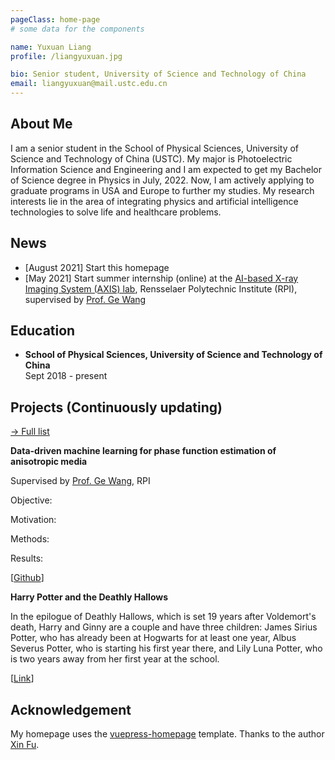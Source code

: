 ```yaml
---
pageClass: home-page
# some data for the components

name: Yuxuan Liang
profile: /liangyuxuan.jpg

bio: Senior student, University of Science and Technology of China
email: liangyuxuan@mail.ustc.edu.cn
---
```


<ProfileSection :frontmatter="$page.frontmatter" />

## About Me

I am a senior student in the School of Physical Sciences, University of Science and Technology of China (USTC). My major is Photoelectric Information Science and Engineering and I am expected to get my Bachelor of Science degree in Physics in July, 2022. Now, I am actively applying to graduate programs in USA and Europe to further my studies. My research interests lie in the area of integrating physics and artificial intelligence technologies to solve life and healthcare problems.

## News

- [August 2021] Start this homepage
- [May 2021] Start summer internship (online) at the [AI-based X-ray Imaging System (AXIS) lab](https://wang-axis.github.io/), Rensselaer Polytechnic Institute (RPI), supervised by [Prof. Ge Wang](https://biotech.rpi.edu/centers/bic/people/faculty/ge-wang)

## Education

- **School of Physical Sciences, University of Science and Technology of China** <br/> 
Sept 2018 - present

## Projects (Continuously updating)

[→ Full list](/projects/)

<ProjectCard image="/projects/phase.jpg" hideBorder=true>

  **Data-driven machine learning for phase function estimation of anisotropic media**

  Supervised by [Prof. Ge Wang](https://biotech.rpi.edu/centers/bic/people/faculty/ge-wang), RPI
  
  Objective:

  Motivation:

  Methods:

  Results:
  
  [[Github](https://github.com/liangyuxuan1/phasefunction)]

</ProjectCard>

<ProjectCard hideBorder=true>

  **Harry Potter and the Deathly Hallows**
  
  In the epilogue of Deathly Hallows, which is set 19 years after Voldemort's death, Harry and Ginny are a couple and have three children: James Sirius Potter, who has already been at Hogwarts for at least one year, Albus Severus Potter, who is starting his first year there, and Lily Luna Potter, who is two years away from her first year at the school.

  [[Link](https://www.google.com)]

</ProjectCard>

## Acknowledgement

My homepage uses the [vuepress-homepage](https://github.com/mtobeiyf/vuepress-homepage) template. Thanks to the author [Xin Fu](https://imfing.com/).

<!-- Custom style for this page -->

<style lang="stylus">

.theme-container.home-page .page
  font-size 14px
  font-family "lucida grande", "lucida sans unicode", lucida, "Helvetica Neue", Helvetica, Arial, sans-serif;
  p
    margin 0 0 0.5rem
  p, ul, ol
    line-height normal
  a
    font-weight normal
  .theme-default-content:not(.custom) > h2
    margin-bottom 0.5rem
  .theme-default-content:not(.custom) > h2:first-child + p
    margin-top 0.5rem
  .theme-default-content:not(.custom) > h3
    padding-top 4rem

  /* Override */
  .md-card
    margin-top 0.5em
    .card-image
      padding 0.2rem
      img
        max-width 120px
        max-height 120px
    .card-content p
      -webkit-margin-after 0.2em

@media (max-width: 419px)
  .theme-container.home-page .page
    p, ul, ol
      line-height 1.5

    .md-card
      .card-image
        img 
          width 100%
          max-width 400px

</style>
